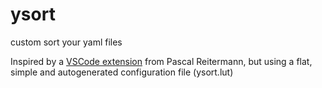 # ysort
custom sort your yaml files

Inspired by a [VSCode extension](https://github.com/pascalre/vscode-yaml-sort) from Pascal Reitermann, but using a flat, simple and autogenerated configuration file (ysort.lut)
